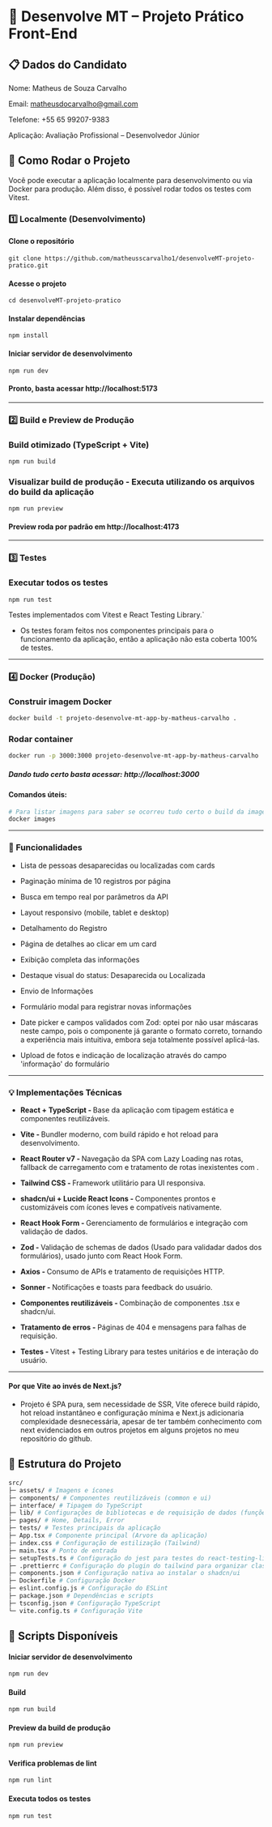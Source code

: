 # 🚀 Desenvolve MT – Projeto Prático Front-End

## 📋 Dados do Candidato

Nome: Matheus de Souza Carvalho

Email: matheusdocarvalho@gmail.com

Telefone: +55 65 99207-9383

Aplicação: Avaliação Profissional – Desenvolvedor Júnior

## 🚀 Como Rodar o Projeto

Você pode executar a aplicação localmente para desenvolvimento ou via Docker para produção. Além disso, é possível rodar todos os testes com Vitest.

### 1️⃣ Localmente (Desenvolvimento)

#### Clone o repositório

```
git clone https://github.com/matheusscarvalho1/desenvolveMT-projeto-pratico.git
```

#### Acesse o projeto

```
cd desenvolveMT-projeto-pratico
```

#### Instalar dependências

```
npm install
```

#### Iniciar servidor de desenvolvimento

```
npm run dev
```

#### Pronto, basta acessar http://localhost:5173

<hr>

### 2️⃣ Build e Preview de Produção

### Build otimizado (TypeScript + Vite)

```
npm run build
```

### Visualizar build de produção - Executa utilizando os arquivos do build da aplicação

```
npm run preview
```

#### Preview roda por padrão em http://localhost:4173

<hr>

### 3️⃣ Testes

### Executar todos os testes

```
npm run test
```

Testes implementados com Vitest e React Testing Library.`

- Os testes foram feitos nos componentes principais para o funcionamento da aplicação, então a aplicação não esta coberta 100% de testes.

<hr>

### 4️⃣ Docker (Produção)

### Construir imagem Docker

```bash
docker build -t projeto-desenvolve-mt-app-by-matheus-carvalho .
```

### Rodar container

```bash
docker run -p 3000:3000 projeto-desenvolve-mt-app-by-matheus-carvalho
```

##### Dando tudo certo basta acessar: http://localhost:3000

#### Comandos úteis:

```bash
# Para listar imagens para saber se ocorreu tudo certo o build da imagem e a execução do container
docker images 

```
<hr>

### 🎯 Funcionalidades

- Lista de pessoas desaparecidas ou localizadas com cards

- Paginação mínima de 10 registros por página

- Busca em tempo real por parâmetros da API

- Layout responsivo (mobile, tablet e desktop)

- Detalhamento do Registro

- Página de detalhes ao clicar em um card

- Exibição completa das informações

- Destaque visual do status: Desaparecida ou Localizada

- Envio de Informações

- Formulário modal para registrar novas informações

- Date picker e campos validados com Zod: optei por não usar máscaras neste campo, pois o componente já garante o formato correto, tornando a experiência mais intuitiva, embora seja totalmente possível aplicá-las.

- Upload de fotos e indicação de localização através do campo 'informação' do formulário

<hr>

### 💡 Implementações Técnicas

- <strong>React + TypeScript - </strong> Base da aplicação com tipagem estática e componentes reutilizáveis.

- <strong>Vite - </strong> Bundler moderno, com build rápido e hot reload para desenvolvimento.

- <strong>React Router v7 - </strong> Navegação da SPA com Lazy Loading nas rotas, fallback de carregamento com <Loading /> e tratamento de rotas inexistentes com <NotFound />.

- <strong>Tailwind CSS - </strong> Framework utilitário para UI responsiva.

- <strong>shadcn/ui + Lucide React Icons - </strong> Componentes prontos e customizáveis com ícones leves e compatíveis nativamente.

- <strong>React Hook Form - </strong> Gerenciamento de formulários e integração com validação de dados.

- <strong>Zod - </strong> Validação de schemas de dados (Usado para validadar dados dos formulários), usado junto com React Hook Form.

- <strong>Axios - </strong> Consumo de APIs e tratamento de requisições HTTP.
  
- <strong>Sonner - </strong> Notificações e toasts para feedback do usuário.

- <strong>Componentes reutilizáveis - </strong> Combinação de componentes .tsx e shadcn/ui.

- <strong>Tratamento de erros - </strong> Páginas de 404 e mensagens para falhas de requisição.

- <strong>Testes - </strong> Vitest + Testing Library para testes unitários e de interação do usuário.

<hr>

#### Por que Vite ao invés de Next.js?

- Projeto é SPA pura, sem necessidade de SSR, Vite oferece build rápido, hot reload instantâneo e configuração mínima e Next.js adicionaria complexidade desnecessária, apesar de ter também conhecimento com next evidenciados em outros projetos em alguns projetos no meu repositório do github.

## 📁 Estrutura do Projeto

```bash
src/
├─ assets/ # Imagens e ícones
├─ components/ # Componentes reutilizáveis (common e ui)
├─ interface/ # Tipagem do TypeScript
├─ lib/ # Configurações de bibliotecas e de requisição de dados (funções reutilizáveis e configuração do axios)
├─ pages/ # Home, Details, Error
├─ tests/ # Testes principais da aplicação
├─ App.tsx # Componente principal (Arvore da aplicação)
├─ index.css # Configuração de estilização (Tailwind)
├─ main.tsx # Ponto de entrada
├─ setupTests.ts # Configuração do jest para testes do react-testing-library
├─ .prettierrc # Configuração do plugin do tailwind para organizar classes (Somente para melhor experiência de densenvolvimento)
├─ components.json # Configuração nativa ao instalar o shadcn/ui
├─ Dockerfile # Configuração Docker
├─ eslint.config.js # Configuração do ESLint
├─ package.json # Dependências e scripts
├─ tsconfig.json # Configuração TypeScript
└─ vite.config.ts # Configuração Vite
```

## 🔧 Scripts Disponíveis

#### Iniciar servidor de desenvolvimento

```bash
npm run dev

```

#### Build

```bash
npm run build
```

#### Preview da build de produção

```bash
npm run preview
```

#### Verifica problemas de lint

```bash
npm run lint
```

#### Executa todos os testes

```bash
npm run test
```

